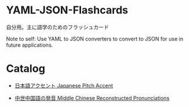 # YAML-JSON-Flashcards
自分用。主に語学のためのフラッシュカード

Note to self: Use YAML to JSON converters to convert to JSON for use in future applications.

# Catalog

- [日本語アクセント Japanese Pitch Accent](ja-pitch-accent.yaml)

- [中世中国語の発音 Middle Chinese Reconstructed Pronunciations](ltc-reconstructed-pronunciations.yaml)
